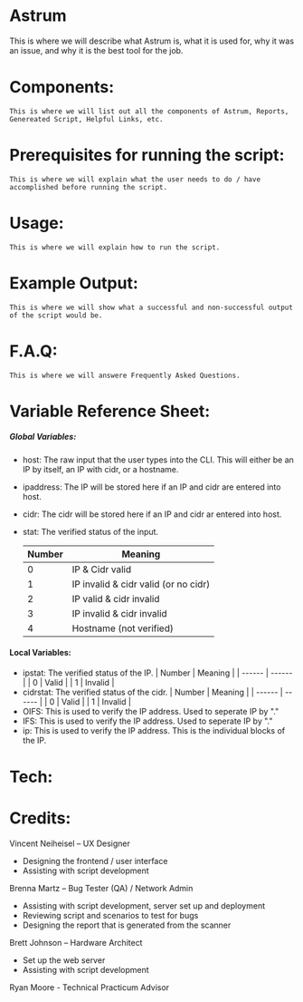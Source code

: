 Astrum
======

This is where we will describe what Astrum is, what it is used for, why it was an issue, and why it is the best tool for the job. 

# Components:

    This is where we will list out all the components of Astrum, Reports, Genereated Script, Helpful Links, etc.

# Prerequisites for running the script:

	This is where we will explain what the user needs to do / have accomplished before running the script.

# Usage:

    This is where we will explain how to run the script.

# Example Output:

    This is where we will show what a successful and non-successful output of the script would be.

# F.A.Q:

    This is where we will answere Frequently Asked Questions.

# Variable Reference Sheet:

##### Global Variables:

- host: The raw input that the user types into the CLI. This will either be an IP by itself, an IP with cidr, or a hostname.
- ipaddress: The IP will be stored here if an IP and cidr are entered into host.
- cidr: The cidr will be stored here if an IP and cidr ar entered into host.
- stat: The verified status of the input. 

    | Number | Meaning |
    | ------ | ------ |
    | 0 | IP & Cidr valid |
    | 1 | IP invalid & cidr valid (or no cidr) |
    | 2 | IP valid & cidr invalid |
    | 3 | IP invalid & cidr invalid |
    | 4 | Hostname (not verified) |

#### Local Variables:
- ipstat: The verified status of the IP.
    | Number | Meaning |
    | ------ | ------ |
    | 0 | Valid |
    | 1 | Invalid |
- cidrstat: The verified status of the cidr. 
    | Number | Meaning |
    | ------ | ------ |
    | 0 | Valid |
    | 1 | Invalid |
- OIFS: This is used to verify the IP address. Used to seperate IP by "."
- IFS: This is used to verify the IP address. Used to seperate IP by "."
- ip: This is used to verify the IP address. This is the individual blocks of the IP.

# Tech:

# Credits: 

Vincent Neiheisel – UX Designer 
- Designing the frontend / user interface  
- Assisting with script development 

Brenna Martz – Bug Tester (QA) / Network Admin 
- Assisting with script development, server set up and deployment 
- Reviewing script and scenarios to test for bugs 
- Designing the report that is generated from the scanner 

Brett Johnson – Hardware Architect  
- Set up the web server 
- Assisting with script development  

Ryan Moore - Technical Practicum Advisor 